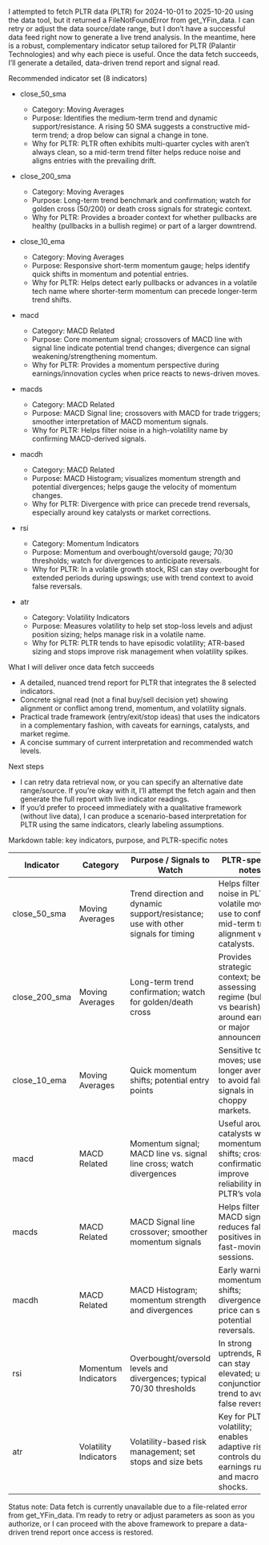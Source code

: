 I attempted to fetch PLTR data (PLTR) for 2024-10-01 to 2025-10-20 using the data tool, but it returned a FileNotFoundError from get_YFin_data. I can retry or adjust the data source/date range, but I don’t have a successful data feed right now to generate a live trend analysis. In the meantime, here is a robust, complementary indicator setup tailored for PLTR (Palantir Technologies) and why each piece is useful. Once the data fetch succeeds, I’ll generate a detailed, data-driven trend report and signal read.

Recommended indicator set (8 indicators)
- close_50_sma
  - Category: Moving Averages
  - Purpose: Identifies the medium-term trend and dynamic support/resistance. A rising 50 SMA suggests a constructive mid-term trend; a drop below can signal a change in tone.
  - Why for PLTR: PLTR often exhibits multi-quarter cycles with aren’t always clean, so a mid-term trend filter helps reduce noise and aligns entries with the prevailing drift.

- close_200_sma
  - Category: Moving Averages
  - Purpose: Long-term trend benchmark and confirmation; watch for golden cross (50/200) or death cross signals for strategic context.
  - Why for PLTR: Provides a broader context for whether pullbacks are healthy (pullbacks in a bullish regime) or part of a larger downtrend.

- close_10_ema
  - Category: Moving Averages
  - Purpose: Responsive short-term momentum gauge; helps identify quick shifts in momentum and potential entries.
  - Why for PLTR: Helps detect early pullbacks or advances in a volatile tech name where shorter-term momentum can precede longer-term trend shifts.

- macd
  - Category: MACD Related
  - Purpose: Core momentum signal; crossovers of MACD line with signal line indicate potential trend changes; divergence can signal weakening/strengthening momentum.
  - Why for PLTR: Provides a momentum perspective during earnings/innovation cycles when price reacts to news-driven moves.

- macds
  - Category: MACD Related
  - Purpose: MACD Signal line; crossovers with MACD for trade triggers; smoother interpretation of MACD momentum signals.
  - Why for PLTR: Helps filter noise in a high-volatility name by confirming MACD-derived signals.

- macdh
  - Category: MACD Related
  - Purpose: MACD Histogram; visualizes momentum strength and potential divergences; helps gauge the velocity of momentum changes.
  - Why for PLTR: Divergence with price can precede trend reversals, especially around key catalysts or market corrections.

- rsi
  - Category: Momentum Indicators
  - Purpose: Momentum and overbought/oversold gauge; 70/30 thresholds; watch for divergences to anticipate reversals.
  - Why for PLTR: In a volatile growth stock, RSI can stay overbought for extended periods during upswings; use with trend context to avoid false reversals.

- atr
  - Category: Volatility Indicators
  - Purpose: Measures volatility to help set stop-loss levels and adjust position sizing; helps manage risk in a volatile name.
  - Why for PLTR: PLTR tends to have episodic volatility; ATR-based sizing and stops improve risk management when volatility spikes.

What I will deliver once data fetch succeeds
- A detailed, nuanced trend report for PLTR that integrates the 8 selected indicators.
- Concrete signal read (not a final buy/sell decision yet) showing alignment or conflict among trend, momentum, and volatility signals.
- Practical trade framework (entry/exit/stop ideas) that uses the indicators in a complementary fashion, with caveats for earnings, catalysts, and market regime.
- A concise summary of current interpretation and recommended watch levels.

Next steps
- I can retry data retrieval now, or you can specify an alternative date range/source. If you’re okay with it, I’ll attempt the fetch again and then generate the full report with live indicator readings.
- If you’d prefer to proceed immediately with a qualitative framework (without live data), I can produce a scenario-based interpretation for PLTR using the same indicators, clearly labeling assumptions.

Markdown table: key indicators, purpose, and PLTR-specific notes

| Indicator | Category | Purpose / Signals to Watch | PLTR-specific notes |
|---|---|---|---|
| close_50_sma | Moving Averages | Trend direction and dynamic support/resistance; use with other signals for timing | Helps filter noise in PLTR’s volatile moves; use to confirm mid-term trend alignment with catalysts. |
| close_200_sma | Moving Averages | Long-term trend confirmation; watch for golden/death cross | Provides strategic context; best for assessing regime (bullish vs bearish) around earnings or major announcements. |
| close_10_ema | Moving Averages | Quick momentum shifts; potential entry points | Sensitive to fast moves; use with longer averages to avoid false signals in choppy markets. |
| macd | MACD Related | Momentum signal; MACD line vs. signal line cross; watch divergences | Useful around catalysts when momentum shifts; cross confirmations improve reliability in PLTR’s volatility. |
| macds | MACD Related | MACD Signal line crossover; smoother momentum signals | Helps filter MACD signals; reduces false positives in fast-moving sessions. |
| macdh | MACD Related | MACD Histogram; momentum strength and divergences | Early warning of momentum shifts; divergence with price can signal potential reversals. |
| rsi | Momentum Indicators | Overbought/oversold levels and divergences; typical 70/30 thresholds | In strong uptrends, RSI can stay elevated; use in conjunction with trend to avoid false reversals. |
| atr | Volatility Indicators | Volatility-based risk management; set stops and size bets | Key for PLTR’s volatility; enables adaptive risk controls during earnings runs and macro shocks. |

Status note: Data fetch is currently unavailable due to a file-related error from get_YFin_data. I’m ready to retry or adjust parameters as soon as you authorize, or I can proceed with the above framework to prepare a data-driven trend report once access is restored.